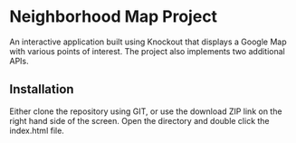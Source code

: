 # Neighborhood Map Project
An interactive application built using Knockout that displays a Google Map with various points of interest. The project also implements two additional APIs.
## Installation
Either clone the repository using GIT, or use the download ZIP link on the right hand side of the screen. Open the directory and double click the index.html file.